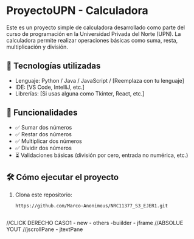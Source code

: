 # ProyectoUPN - Calculadora

Este es un proyecto simple de calculadora desarrollado como parte del curso de programación en la Universidad Privada del Norte (UPN). La calculadora permite realizar operaciones básicas como suma, resta, multiplicación y división.

## 🔧 Tecnologías utilizadas

- Lenguaje: Python / Java / JavaScript / [Reemplaza con tu lenguaje]
- IDE: [VS Code, IntelliJ, etc.]
- Librerías: [Si usas alguna como Tkinter, React, etc.]

## 🚀 Funcionalidades

- ✅ Sumar dos números
- ✅ Restar dos números
- ✅ Multiplicar dos números
- ✅ Dividir dos números
- ⏳ Validaciones básicas (división por cero, entrada no numérica, etc.)


## 🛠️ Cómo ejecutar el proyecto

1. Clona este repositorio:
   ```bash
   https://github.com/Marco-Anonimous/NRC11377_S3_EJER1.git



//CLICK DERECHO CASO1 - new - others -buiilder -  jframe
//ABSOLUE YOUT 
//jscrollPane - jtextPane
